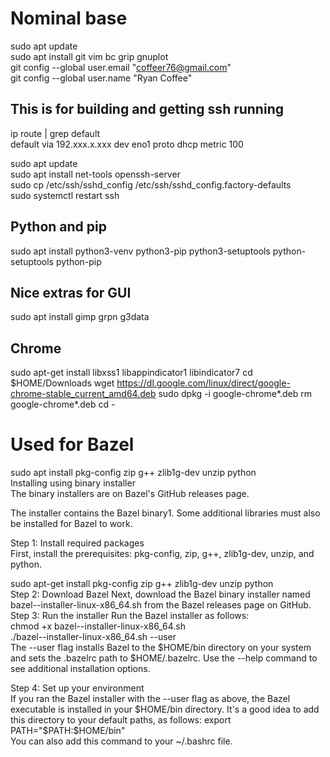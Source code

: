 Nominal base
============

sudo apt update  
sudo apt install git vim bc grip gnuplot  
git config --global user.email "coffeer76@gmail.com"  
git config --global user.name "Ryan Coffee"  




This is for building and getting ssh running
--------------------------------------------

ip route | grep default  
default via 192.xxx.x.xxx dev eno1 proto dhcp metric 100   

sudo apt update  
sudo apt install net-tools openssh-server  
sudo cp /etc/ssh/sshd_config /etc/ssh/sshd_config.factory-defaults  
sudo systemctl restart ssh  


Python and pip
--------------

sudo apt install python3-venv python3-pip python3-setuptools python-setuptools python-pip  


Nice extras for GUI 
-------------------
sudo apt install gimp grpn g3data  



Chrome
------
sudo apt-get install libxss1 libappindicator1 libindicator7
cd $HOME/Downloads
wget https://dl.google.com/linux/direct/google-chrome-stable_current_amd64.deb
sudo dpkg -i google-chrome*.deb
rm google-chrome*.deb
cd -


Used for Bazel
==============
sudo apt install pkg-config zip g++ zlib1g-dev unzip python  
Installing using binary installer  
The binary installers are on Bazel's GitHub releases page.  

The installer contains the Bazel binary1. Some additional libraries must also be installed for Bazel to work.  

Step 1: Install required packages  
First, install the prerequisites: pkg-config, zip, g++, zlib1g-dev, unzip, and python.  

sudo apt-get install pkg-config zip g++ zlib1g-dev unzip python  
Step 2: Download Bazel Next, download the Bazel binary installer named bazel-<version>-installer-linux-x86_64.sh from the Bazel releases page on GitHub.    
Step 3: Run the installer Run the Bazel installer as follows:   
chmod +x bazel-<version>-installer-linux-x86_64.sh  
./bazel-<version>-installer-linux-x86_64.sh --user  
The --user flag installs Bazel to the $HOME/bin directory on your system and sets the .bazelrc path to $HOME/.bazelrc. Use the --help command to see additional installation options.  

Step 4: Set up your environment  
If you ran the Bazel installer with the --user flag as above, the Bazel executable is installed in your $HOME/bin directory. It's a good idea to add this directory to your default paths, as follows:  
export PATH="$PATH:$HOME/bin"  
You can also add this command to your ~/.bashrc file.  


